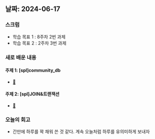 ## 날짜: 2024-06-17

### 스크럼
- 학습 목표 1 : 8주차 2번 과제
- 학습 목표 2 : 2주차 3번 과제

### 새로 배운 내용
#### 주제 1: [spl]community_db
- [🌼](https://trues2.tistory.com/8)

#### 주제 2: [spl]JOIN&트랜잭션
- [🌼](https://trues2.tistory.com/9)


### 오늘의 회고
- 간만에 하루를 꽉 채워 쓴 것 같다. 계속 오늘처럼 하루를 유의미하게 보내자

